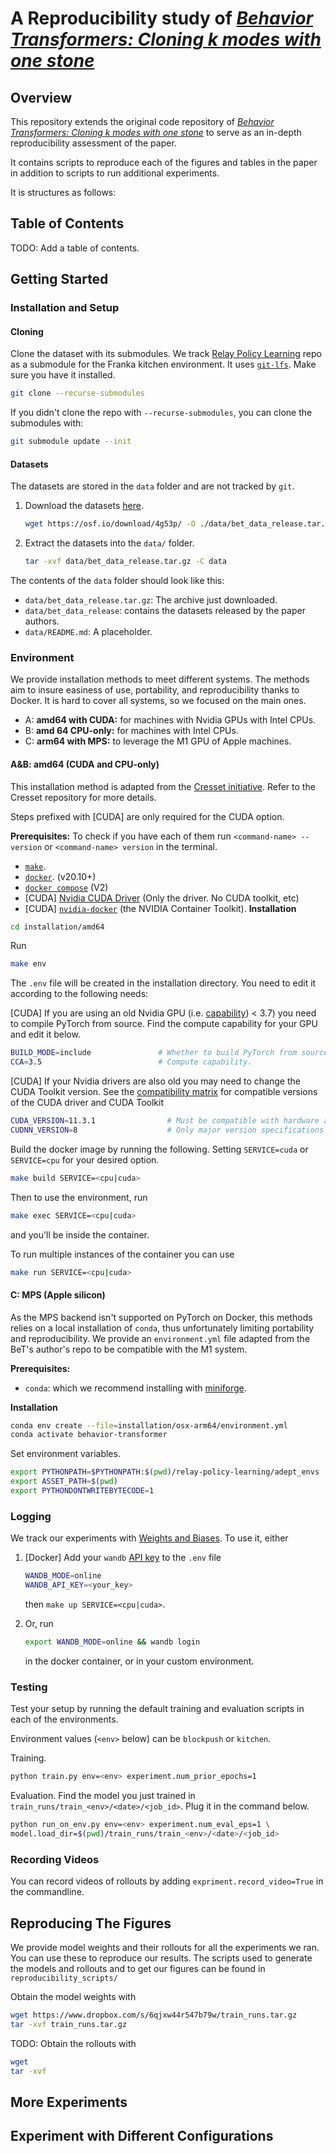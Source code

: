# A Reproducibility study of [_Behavior Transformers: Cloning k modes with one stone_](https://github.com/notmahi/bet)

## Overview

This repository extends the original code repository of [_Behavior Transformers: Cloning k modes with one
stone_](https://github.com/notmahi/bet) to serve as an in-depth reproducibility assessment of the paper.

It contains scripts to reproduce each of the figures and tables in the paper in addition to scripts to run additional
experiments.

It is structures as follows:

## Table of Contents

TODO: Add a table of contents.

## Getting Started

### Installation and Setup

#### Cloning

Clone the dataset with its submodules.
We track [Relay Policy Learning](https://github.com/google-research/relay-policy-learning) repo as a submodule for the
Franka kitchen environment.
It uses [`git-lfs`](https://git-lfs.github.com/). Make sure you have it installed.

```bash
git clone --recurse-submodules
```

If you didn't clone the repo with `--recurse-submodules`, you can clone the submodules with:

```bash
git submodule update --init
```

#### Datasets

The datasets are stored in the `data` folder and are not tracked by `git`.

1. Download the datasets [here](https://osf.io/download/4g53p/).
   ```bash
   wget https://osf.io/download/4g53p/ -O ./data/bet_data_release.tar.gz
   ```
2. Extract the datasets into the `data/` folder.

   ```bash
   tar -xvf data/bet_data_release.tar.gz -C data
   ```

The contents of the `data` folder should look like this:

* `data/bet_data_release.tar.gz`: The archive just downloaded.
* `data/bet_data_release`: contains the datasets released by the paper authors.
* `data/README.md`: A placeholder.

### Environment

We provide installation methods to meet different systems.
The methods aim to insure easiness of use, portability, and reproducibility thanks to Docker.
It is hard to cover all systems, so we focused on the main ones.

- A: **amd64 with CUDA:** for machines with Nvidia GPUs with Intel CPUs.
- B: **amd 64 CPU-only:** for machines with Intel CPUs.
- C: **arm64 with MPS:** to leverage the M1 GPU of Apple machines.

#### A&B: amd64 (CUDA and CPU-only)

This installation method is adapted from the [Cresset initiative](https://github.com/cresset-template/cresset).
Refer to the Cresset repository for more details.

Steps prefixed with [CUDA] are only required for the CUDA option.

**Prerequisites:**
To check if you have each of them run `<command-name> --version` or `<command-name> version` in the terminal.

* [`make`](https://cmake.org/install/).
* [`docker`](https://docs.docker.com/get-docker/). (v20.10+)
* [`docker compose`](https://docs.docker.com/compose/install/) (V2)
* [CUDA] [Nvidia CUDA Driver](https://www.nvidia.com/download/index.aspx) (Only the driver. No CUDA toolkit, etc)
* [CUDA] [`nvidia-docker`](https://docs.nvidia.com/datacenter/cloud-native/container-toolkit/install-guide.html#docker) (the NVIDIA Container Toolkit).
**Installation**

```bash
cd installation/amd64
```

Run

```bash
make env
```

The `.env` file will be created in the installation directory. You need to edit it according to the following needs:

[CUDA] If you are using an old Nvidia GPU (i.e. [capability](https://developer.nvidia.com/cuda-gpus#compute)) < 3.7) you
need to compile PyTorch from source.
Find the compute capability for your GPU and edit it below.

```bash
BUILD_MODE=include               # Whether to build PyTorch from source.
CCA=3.5                          # Compute capability.
```

[CUDA] If your Nvidia drivers are also old you may need to change the CUDA Toolkit version.
See
the [compatibility matrix](https://docs.nvidia.com/cuda/cuda-toolkit-release-notes/index.html#cuda-major-component-versions__table-cuda-toolkit-driver-versions)
for compatible versions of the CUDA driver and CUDA Toolkit

```bash
CUDA_VERSION=11.3.1                # Must be compatible with hardware and CUDA driver.
CUDNN_VERSION=8                    # Only major version specifications are available.
```

Build the docker image by running the following.
Setting `SERVICE=cuda` or `SERVICE=cpu` for your desired option.

```bash
make build SERVICE=<cpu|cuda>
````

Then to use the environment, run

```bash
make exec SERVICE=<cpu|cuda>
```

and you'll be inside the container.

To run multiple instances of the container you can use

```bash
make run SERVICE=<cpu|cuda>
```

#### C: MPS (Apple silicon)

As the MPS backend isn't supported on PyTorch on Docker, this methods relies on a local installation of `conda`, thus
unfortunately limiting portability and reproducibility.
We provide an `environment.yml` file adapted from the BeT's author's repo to be compatible with the M1 system.

**Prerequisites:**

* `conda`: which we recommend installing with [miniforge](https://github.com/conda-forge/miniforge).

**Installation**

```bash
conda env create --file=installation/osx-arm64/environment.yml
conda activate behavior-transformer
```

Set environment variables.

```bash
export PYTHONPATH=$PYTHONPATH:$(pwd)/relay-policy-learning/adept_envs
export ASSET_PATH=$(pwd)
export PYTHONDONTWRITEBYTECODE=1
```

### Logging

We track our experiments with [Weights and Biases](https://wandb.ai/site).
To use it, either

1. [Docker] Add your `wandb` [API key](https://wandb.ai/authorize) to the `.env` file
    ```bash
    WANDB_MODE=online
    WANDB_API_KEY=<your_key>
    ```
   then `make up SERVICE=<cpu|cuda>`.

2. Or, run

    ```bash
    export WANDB_MODE=online && wandb login
    ```
   in the docker container, or in your custom environment.

### Testing

Test your setup by running the default training and evaluation scripts in each of the environments.

Environment values (`<env>` below) can be `blockpush` or `kitchen`.

Training.

```bash
python train.py env=<env> experiment.num_prior_epochs=1
```

Evaluation.
Find the model you just trained in `train_runs/train_<env>/<date>/<job_id>`.
Plug it in the command below.

```bash
python run_on_env.py env=<env> experiment.num_eval_eps=1 \
model.load_dir=$(pwd)/train_runs/train_<env>/<date>/<job_id>
```

### Recording Videos

You can record videos of rollouts by adding `expriment.record_video=True` in the commandline.

## Reproducing The Figures

We provide model weights and their rollouts for all the experiments we ran.
You can use these to reproduce our results.
The scripts used to generate the models and rollouts and to get our figures can be found in `reproducibility_scripts/`

Obtain the model weights with

```bash
wget https://www.dropbox.com/s/6qjxw44r547b79w/train_runs.tar.gz
tar -xvf train_runs.tar.gz
```

TODO: Obtain the rollouts with

```bash
wget 
tar -xvf 
```

## More Experiments

## Experiment with Different Configurations




